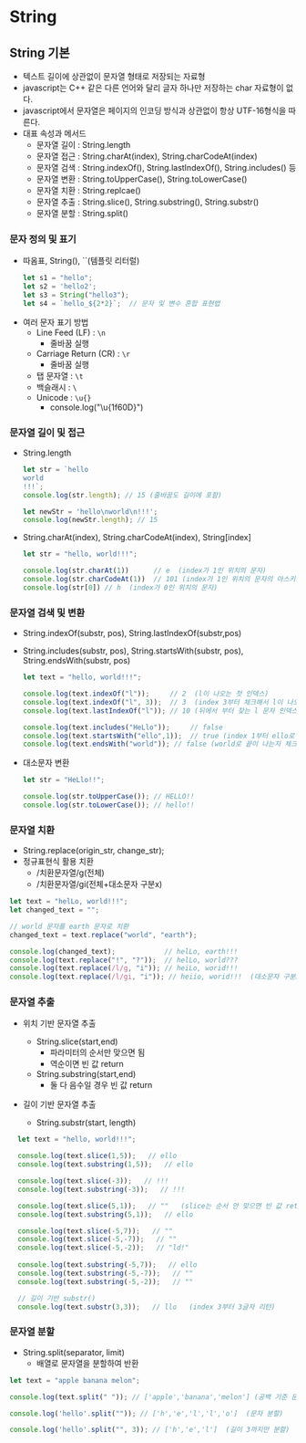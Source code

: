 
# String

## String 기본
  - 텍스트 길이에 상관없이 문자열 형태로 저장되는 자료형
  - javascript는 C++ 같은 다른 언어와 달리 글자 하나만 저장하는 char 자료형이 없다.
  - javascript에서 문자열은 페이지의 인코딩 방식과 상관없이 항상 UTF-16형식을 따른다.
  - 대표 속성과 메서드
    - 문자열 길이 : String.length
    - 문자열 접근 : String.charAt(index), String.charCodeAt(index)
    - 문자열 검색 : String.indexOf(), String.lastIndexOf(), String.includes() 등
    - 문자열 변환 : String.toUpperCase(), String.toLowerCase()
    - 문자열 치환 : String.replcae()
    - 문자열 추출 : String.slice(), String.substring(), String.substr()
    - 문자열 분할 : String.split()
  


### 문자 정의 및 표기
  - 따옴표, String(), ``(템플릿 리터럴)
    ```javascript
    let s1 = "hello";
    let s2 = 'hello2';
    let s3 = String("hello3");
    let s4 = `hello_${2*2}`;  // 문자 및 변수 혼합 표현법
    ```
  - 여러 문자 표기 방법
    - Line Feed (LF) : `\n`
      - 줄바꿈 실행
    - Carriage Return (CR) : `\r`
      - 줄바꿈 실행
    - 탭 문자열 : `\t`
    - 백슬래시 : `\`
    - Unicode : `\u{}`
      - console.log("\u{1f60D}")


### 문자열 길이 및 접근
  - String.length
    ```javascript
    let str = `hello
    world
    !!!`;
    console.log(str.length); // 15 (줄바꿈도 길이에 포함)

    let newStr = 'hello\nworld\n!!!';
    console.log(newStr.length); // 15
    ```
  - String.charAt(index), String.charCodeAt(index), String[index]
    ```javascript
    let str = "hello, world!!!";

    console.log(str.charAt(1))      // e  (index가 1인 위치의 문자)
    console.log(str.charCodeAt(1))  // 101 (index가 1인 위치의 문자의 아스키코드)
    console.log(str[0]) // h  (index가 0인 위치의 문자)
    ```


### 문자열 검색 및 변환
  - String.indexOf(substr, pos), String.lastIndexOf(substr,pos)
  - String.includes(substr, pos), String.startsWith(substr, pos), String.endsWith(substr, pos)
    ```javascript
    let text = "hello, world!!!";

    console.log(text.indexOf("l"));     // 2  (l이 나오는 첫 인덱스)
    console.log(text.indexOf("l", 3));  // 3  (index 3부터 체크해서 l이 나오는 인덱스)
    console.log(text.lastIndexOf("l")); // 10 (뒤에서 부터 찾는 l 문자 인덱스) 

    console.log(text.includes("HeLlo"));     // false
    console.log(text.startsWith("ello",1));  // true (index 1부터 ello로 시작하는지 체크)
    console.log(text.endsWith("world")); // false (world로 끝이 나는지 체크)
    ```
  
  - 대소문자 변환
    ```javascript
    let str = "HeLlo!!";

    console.log(str.toUpperCase()); // HELLO!!
    console.log(str.toLowerCase()); // hello!!
    ```


### 문자열 치환
  - String.replace(origin_str, change_str);
  - 정규표현식 활용 치환
    - /치환문자열/g(전체)
    - /치환문자열/gi(전체+대소문자 구분x)

  ```javascript
  let text = "helLo, world!!!";
  let changed_text = "";

  // world 문자를 earth 문자로 치환
  changed_text = text.replace("world", "earth");

  console.log(changed_text);            // helLo, earth!!!
  console.log(text.replace("!", "?"));  // helLo, world???
  console.log(text.replace(/l/g, "i")); // heiLo, worid!!!
  console.log(text.replace(/l/gi, "i")); // heiio, worid!!!  (대소문자 구분x)
  ```

### 문자열 추출
  - 위치 기반 문자열 추출
    - String.slice(start,end)
      - 파라미터의 순서만 맞으면 됨
      - 역순이면 빈 값 return
    - String.substring(start,end)
      - 둘 다 음수일 경우 빈 값 return
  
  - 길이 기반 문자열 추출
    - String.substr(start, length)
  ```javascript
    let text = "hello, world!!!";

    console.log(text.slice(1,5));   // ello
    console.log(text.substring(1,5));   // ello

    console.log(text.slice(-3));   // !!!
    console.log(text.substring(-3));   // !!!

    console.log(text.slice(5,1));   // ""   (slice는 순서 안 맞으면 빈 값 return)
    console.log(text.substring(5,1));   // ello

    console.log(text.slice(-5,7));   // ""   
    console.log(text.slice(-5,-7));   // ""
    console.log(text.slice(-5,-2));   // "ld!"
    
    console.log(text.substring(-5,7));   // ello
    console.log(text.substring(-5,-7));   // ""
    console.log(text.substring(-5,-2));   // ""

    // 길이 기반 substr()
    console.log(text.substr(3,3));   // llo   (index 3부터 3글자 리턴)


  ```


### 문자열 분할
  - String.split(separator, limit)
    - 배열로 문자열을 분할하여 반환
    
  ```javascript
  let text = "apple banana melon";
  
  console.log(text.split(" ")); // ['apple','banana','melon'] (공백 기준 문자열 분할)

  console.log('hello'.split("")); // ['h','e','l','l','o']  (문자 분할)

  console.log('hello'.split("", 3)); // ['h','e','l']  (길이 3까지만 분할)
  ```